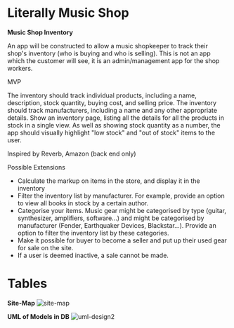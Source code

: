 # Literally Music Shop

**Music Shop Inventory**

An app will be constructed to allow a music shopkeeper to track their shop's inventory (who is buying and who is selling). This is not an app which the customer will see, it is an admin/management app for the shop workers.

MVP

The inventory should track individual products, including a name, description, stock quantity, buying cost, and selling price.
The inventory should track manufacturers, including a name and any other appropriate details.
Show an inventory page, listing all the details for all the products in stock in a single view.
As well as showing stock quantity as a number, the app should visually highlight "low stock" and "out of stock" items to the user.

Inspired by
Reverb, Amazon (back end only)

Possible Extensions

* Calculate the markup on items in the store, and display it in the inventory
*  Filter the inventory list by manufacturer. For example, provide an option to view all books in stock by a certain author.
*  Categorise your items. Music gear might be categorised by type (guitar, synthesizer, amplifiers, software...) and might be categorised by manufacturer (Fender, Earthquaker Devices, Blackstar...). Provide an option to filter the inventory list by these categories.
*  Make it possible for buyer to become a seller and put up their used gear for sale on the site.
*  If a user is deemed inactive, a sale cannot be made.

# Tables
**Site-Map**
![site-map](https://user-images.githubusercontent.com/29728677/77705921-d5cf0000-6fb8-11ea-807d-d2cc1ef2e94f.png)

**UML of Models in DB**
![uml-design2](https://user-images.githubusercontent.com/29728677/77708010-c0f56b00-6fbe-11ea-8821-1a3ad1ee48d4.png)
